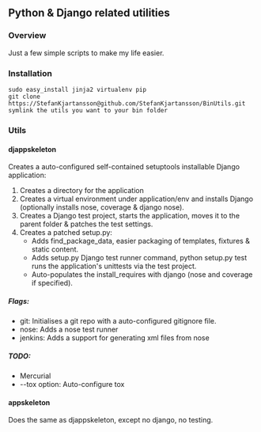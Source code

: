 ## Python & Django related utilities

### Overview

Just a few simple scripts to make my life easier.

### Installation

	sudo easy_install jinja2 virtualenv pip
	git clone https://StefanKjartansson@github.com/StefanKjartansson/BinUtils.git
	symlink the utils you want to your bin folder

### Utils

#### djappskeleton

Creates a auto-configured self-contained setuptools installable Django application:

1. Creates a directory for the application
2. Creates a virtual environment under application/env and installs Django (optionally installs nose, coverage & django nose).
3. Creates a Django test project, starts the application, moves it to the parent folder & patches the test settings.
4. Creates a patched setup.py:
	* Adds find_package_data, easier packaging of templates, fixtures & static content.
	* Adds setup.py Django test runner command, python setup.py test runs the application's unittests via the test project.
	* Auto-populates the install_requires with django (nose and coverage if specified).

##### Flags:

* git: Initialises a git repo with a auto-configured gitignore file.
* nose: Adds a nose test runner
* jenkins: Adds a support for generating xml files from nose


##### TODO:

* Mercurial
* --tox option: Auto-configure tox

#### appskeleton

Does the same as djappskeleton, except no django, no testing. 
